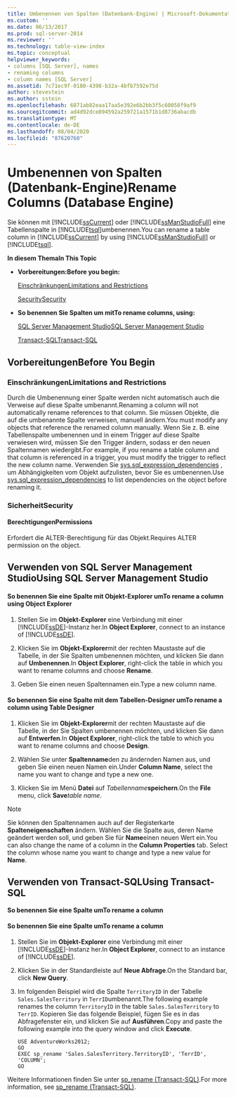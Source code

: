 ```yaml
---
title: Umbenennen von Spalten (Datenbank-Engine) | Microsoft-Dokumentation
ms.custom: ''
ms.date: 06/13/2017
ms.prod: sql-server-2014
ms.reviewer: ''
ms.technology: table-view-index
ms.topic: conceptual
helpviewer_keywords:
- columns [SQL Server], names
- renaming columns
- column names [SQL Server]
ms.assetid: 7c71ec9f-0180-4398-b32a-4bfb7592e75d
author: stevestein
ms.author: sstein
ms.openlocfilehash: 6871ab82eaa17aa5e392e6b2bb3f5c60058f9af9
ms.sourcegitcommit: ad4d92dce894592a259721a1571b1d8736abacdb
ms.translationtype: MT
ms.contentlocale: de-DE
ms.lasthandoff: 08/04/2020
ms.locfileid: "87620760"
---
```

# <a name="rename-columns-database-engine"></a><span data-ttu-id="bd79f-102">Umbenennen von Spalten (Datenbank-Engine)</span><span class="sxs-lookup"><span data-stu-id="bd79f-102">Rename Columns (Database Engine)</span></span>
  <span data-ttu-id="bd79f-103">Sie können mit [!INCLUDE[ssCurrent](../../includes/sscurrent-md.md)] oder [!INCLUDE[ssManStudioFull](../../includes/ssmanstudiofull-md.md)] eine Tabellenspalte in [!INCLUDE[tsql](../../includes/tsql-md.md)]umbenennen.</span><span class="sxs-lookup"><span data-stu-id="bd79f-103">You can rename a table column in [!INCLUDE[ssCurrent](../../includes/sscurrent-md.md)] by using [!INCLUDE[ssManStudioFull](../../includes/ssmanstudiofull-md.md)] or [!INCLUDE[tsql](../../includes/tsql-md.md)].</span></span>  
  
 <span data-ttu-id="bd79f-104">**In diesem Thema**</span><span class="sxs-lookup"><span data-stu-id="bd79f-104">**In This Topic**</span></span>  
  
-   <span data-ttu-id="bd79f-105">**Vorbereitungen:**</span><span class="sxs-lookup"><span data-stu-id="bd79f-105">**Before you begin:**</span></span>  
  
     [<span data-ttu-id="bd79f-106">Einschränkungen</span><span class="sxs-lookup"><span data-stu-id="bd79f-106">Limitations and Restrictions</span></span>](#Restrictions)  
  
     [<span data-ttu-id="bd79f-107">Security</span><span class="sxs-lookup"><span data-stu-id="bd79f-107">Security</span></span>](#Security)  
  
-   <span data-ttu-id="bd79f-108">**So benennen Sie Spalten um mit**</span><span class="sxs-lookup"><span data-stu-id="bd79f-108">**To rename columns, using:**</span></span>  
  
     [<span data-ttu-id="bd79f-109">SQL Server Management Studio</span><span class="sxs-lookup"><span data-stu-id="bd79f-109">SQL Server Management Studio</span></span>](#SSMSProcedure)  
  
     [<span data-ttu-id="bd79f-110">Transact-SQL</span><span class="sxs-lookup"><span data-stu-id="bd79f-110">Transact-SQL</span></span>](#TsqlProcedure)  
  
##  <a name="before-you-begin"></a><a name="BeforeYouBegin"></a> <span data-ttu-id="bd79f-111">Vorbereitungen</span><span class="sxs-lookup"><span data-stu-id="bd79f-111">Before You Begin</span></span>  
  
###  <a name="limitations-and-restrictions"></a><a name="Restrictions"></a> <span data-ttu-id="bd79f-112">Einschränkungen</span><span class="sxs-lookup"><span data-stu-id="bd79f-112">Limitations and Restrictions</span></span>  
 <span data-ttu-id="bd79f-113">Durch die Umbenennung einer Spalte werden nicht automatisch auch die Verweise auf diese Spalte umbenannt.</span><span class="sxs-lookup"><span data-stu-id="bd79f-113">Renaming a column will not automatically rename references to that column.</span></span> <span data-ttu-id="bd79f-114">Sie müssen Objekte, die auf die umbenannte Spalte verweisen, manuell ändern.</span><span class="sxs-lookup"><span data-stu-id="bd79f-114">You must modify any objects that reference the renamed column manually.</span></span> <span data-ttu-id="bd79f-115">Wenn Sie z. B. eine Tabellenspalte umbenennen und in einem Trigger auf diese Spalte verwiesen wird, müssen Sie den Trigger ändern, sodass er den neuen Spaltennamen wiedergibt.</span><span class="sxs-lookup"><span data-stu-id="bd79f-115">For example, if you rename a table column and that column is referenced in a trigger, you must modify the trigger to reflect the new column name.</span></span> <span data-ttu-id="bd79f-116">Verwenden Sie [sys.sql_expression_dependencies](/sql/relational-databases/system-catalog-views/sys-sql-expression-dependencies-transact-sql) , um Abhängigkeiten vom Objekt aufzulisten, bevor Sie es umbenennen.</span><span class="sxs-lookup"><span data-stu-id="bd79f-116">Use [sys.sql_expression_dependencies](/sql/relational-databases/system-catalog-views/sys-sql-expression-dependencies-transact-sql) to list dependencies on the object before renaming it.</span></span>  
  
###  <a name="security"></a><a name="Security"></a> <span data-ttu-id="bd79f-117">Sicherheit</span><span class="sxs-lookup"><span data-stu-id="bd79f-117">Security</span></span>  
  
####  <a name="permissions"></a><a name="Permissions"></a> <span data-ttu-id="bd79f-118">Berechtigungen</span><span class="sxs-lookup"><span data-stu-id="bd79f-118">Permissions</span></span>  
 <span data-ttu-id="bd79f-119">Erfordert die ALTER-Berechtigung für das Objekt.</span><span class="sxs-lookup"><span data-stu-id="bd79f-119">Requires ALTER permission on the object.</span></span>  
  
##  <a name="using-sql-server-management-studio"></a><a name="SSMSProcedure"></a> <span data-ttu-id="bd79f-120">Verwenden von SQL Server Management Studio</span><span class="sxs-lookup"><span data-stu-id="bd79f-120">Using SQL Server Management Studio</span></span>  
  
#### <a name="to-rename-a-column-using-object-explorer"></a><span data-ttu-id="bd79f-121">So benennen Sie eine Spalte mit Objekt-Explorer um</span><span class="sxs-lookup"><span data-stu-id="bd79f-121">To rename a column using Object Explorer</span></span>  
  
1.  <span data-ttu-id="bd79f-122">Stellen Sie im **Objekt-Explorer** eine Verbindung mit einer [!INCLUDE[ssDE](../../includes/ssde-md.md)]-Instanz her.</span><span class="sxs-lookup"><span data-stu-id="bd79f-122">In **Object Explorer**, connect to an instance of [!INCLUDE[ssDE](../../includes/ssde-md.md)].</span></span>  
  
2.  <span data-ttu-id="bd79f-123">Klicken Sie im **Objekt-Explorer**mit der rechten Maustaste auf die Tabelle, in der Sie Spalten umbenennen möchten, und klicken Sie dann auf **Umbenennen**.</span><span class="sxs-lookup"><span data-stu-id="bd79f-123">In **Object Explorer**, right-click the table in which you want to rename columns and choose **Rename**.</span></span>  
  
3.  <span data-ttu-id="bd79f-124">Geben Sie einen neuen Spaltennamen ein.</span><span class="sxs-lookup"><span data-stu-id="bd79f-124">Type a new column name.</span></span>  
  
#### <a name="to-rename-a-column-using-table-designer"></a><span data-ttu-id="bd79f-125">So benennen Sie eine Spalte mit dem Tabellen-Designer um</span><span class="sxs-lookup"><span data-stu-id="bd79f-125">To rename a column using Table Designer</span></span>  
  
1.  <span data-ttu-id="bd79f-126">Klicken Sie im **Objekt-Explorer**mit der rechten Maustaste auf die Tabelle, in der Sie Spalten umbenennen möchten, und klicken Sie dann auf **Entwerfen**.</span><span class="sxs-lookup"><span data-stu-id="bd79f-126">In **Object Explorer**, right-click the table to which you want to rename columns and choose **Design**.</span></span>  
  
2.  <span data-ttu-id="bd79f-127">Wählen Sie unter **Spaltenname**den zu ändernden Namen aus, und geben Sie einen neuen Namen ein.</span><span class="sxs-lookup"><span data-stu-id="bd79f-127">Under **Column Name**, select the name you want to change and type a new one.</span></span>  
  
3.  <span data-ttu-id="bd79f-128">Klicken Sie im Menü **Datei** auf _Tabellenname_**speichern**.</span><span class="sxs-lookup"><span data-stu-id="bd79f-128">On the **File** menu, click **Save**_table name_.</span></span>  
  
> [!NOTE]  
>  <span data-ttu-id="bd79f-129">Sie können den Spaltennamen auch auf der Registerkarte **Spalteneigenschaften** ändern. Wählen Sie die Spalte aus, deren Name geändert werden soll, und geben Sie für **Name**einen neuen Wert ein.</span><span class="sxs-lookup"><span data-stu-id="bd79f-129">You can also change the name of a column in the **Column Properties** tab. Select the column whose name you want to change and type a new value for **Name**.</span></span>  
  
##  <a name="using-transact-sql"></a><a name="TsqlProcedure"></a> <span data-ttu-id="bd79f-130">Verwenden von Transact-SQL</span><span class="sxs-lookup"><span data-stu-id="bd79f-130">Using Transact-SQL</span></span>  
 <span data-ttu-id="bd79f-131">**So benennen Sie eine Spalte um**</span><span class="sxs-lookup"><span data-stu-id="bd79f-131">**To rename a column**</span></span>  
  
#### <a name="to-rename-a-column"></a><span data-ttu-id="bd79f-132">So benennen Sie eine Spalte um</span><span class="sxs-lookup"><span data-stu-id="bd79f-132">To rename a column</span></span>  
  
1.  <span data-ttu-id="bd79f-133">Stellen Sie im **Objekt-Explorer** eine Verbindung mit einer [!INCLUDE[ssDE](../../includes/ssde-md.md)]-Instanz her.</span><span class="sxs-lookup"><span data-stu-id="bd79f-133">In **Object Explorer**, connect to an instance of [!INCLUDE[ssDE](../../includes/ssde-md.md)].</span></span>  
  
2.  <span data-ttu-id="bd79f-134">Klicken Sie in der Standardleiste auf **Neue Abfrage**.</span><span class="sxs-lookup"><span data-stu-id="bd79f-134">On the Standard bar, click **New Query**.</span></span>  
  
3.  <span data-ttu-id="bd79f-135">Im folgenden Beispiel wird die Spalte `TerritoryID` in der Tabelle `Sales.SalesTerritory` in `TerrID`umbenannt.</span><span class="sxs-lookup"><span data-stu-id="bd79f-135">The following example renames the column `TerritoryID` in the table `Sales.SalesTerritory` to `TerrID`.</span></span> <span data-ttu-id="bd79f-136">Kopieren Sie das folgende Beispiel, fügen Sie es in das Abfragefenster ein, und klicken Sie auf **Ausführen**.</span><span class="sxs-lookup"><span data-stu-id="bd79f-136">Copy and paste the following example into the query window and click **Execute**.</span></span>  
  
    ```  
    USE AdventureWorks2012;  
    GO  
    EXEC sp_rename 'Sales.SalesTerritory.TerritoryID', 'TerrID', 'COLUMN';  
    GO  
    ```  
  
 <span data-ttu-id="bd79f-137">Weitere Informationen finden Sie unter [sp_rename &#40;Transact-SQL&#41;](/sql/relational-databases/system-stored-procedures/sp-rename-transact-sql).</span><span class="sxs-lookup"><span data-stu-id="bd79f-137">For more information, see [sp_rename &#40;Transact-SQL&#41;](/sql/relational-databases/system-stored-procedures/sp-rename-transact-sql).</span></span>  
  
  
